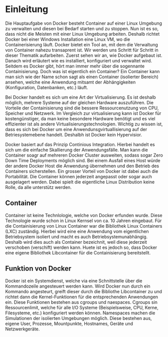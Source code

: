 # Einleitung
Die Hauptaufgabe von Docker besteht Container auf einer Linux Umgebung zu verwalten und diesen bei Bedarf starten und zu stoppen. Nun ist es so, dass nicht die Meisten mit einer Linux Umgebung arbeiten.  Deshalb richtet Docker bei einer Windows Installation eine Linux VM, wo die Containerisierung läuft. Docker bietet ein Tool an, mit dem die Verwaltung von Container nahezu transaprent ist.  Wir werden uns Schritt für Schritt in dieser Thematik aufarbeiten. Zuerst sehen wir an, wie Docker aufgebaut ist. Danach wird erläutert wie es installiert, konfiguriert und verwaltet wird.
Seitdem es Docker gibt, hört man immer mehr über die sogennante Containisierung. Doch was ist eigentlich ein Container?
Ein Container kann man sich wie der Name schon sagt als einen Container (isolierter Bereich) ansehen, welche eine Anwendung mitsamt der Abhängigkeiten (Konfiguration, Datenbanken, etc.) läuft.

Bei Docker handelt es sich um eine Art der Virtualisierung. Es ist deshalb möglich, mehrere Systeme auf der gleichen Hardware auszuführen. Die Vorteile der Containisierung sind die bessere Ressourcenutzung von CPU, Speicher und Netzwerk. Im Vergleich zur virtualisierung kann ist Docker für kostengünstiger, da man keine besondere Hardware benötigt und es viel effizienter ist als andere Virtualisierungstechnologien.
Wichtig zu wissen ist, dass es sich bei Docker um eine Anwendunsgvirtuallisierung auf der Betriesystemebene handelt. Deshalbh ist Docker kein Hypervisior.

Docker basiert auf das Prinzip Continious Integration. Hierbei handelt es sich um die einfache Skallierung der Anwendungsfälle. Man kann die Container soagr auf mehreren Docker Cluster ausweiten, sodass sogar Zero Down Time Deployments möglich sind. Bei einem Ausfall eines Host würde der andere Docker Host die Anwendung übernehmen und den Betrieb des Containers sicherstellen.
Ein grosser Vorteil von Docker ist dabei auch die Portabilität. Die Container können jederzeit angepasst oder sogar auch ausgelagert werden. Dabei spielt die eigentliche Linux Distribution keine Rolle, da alle unterstütz werden. 

## Container

Container ist keine Technlologie, welche von Docker erfunden wurde. Diese Technologie wurde schon in Linux Kernsel von ca. 10 Jahren eingebaut. Für die Containisierung von Linux Container war die Bibliothek Linux Containers (LXC) zuständig. Hierbei wird eine eine Anwendung vom eigentlichen Betriebsystem isoliert und macht es auch Betriebsystemunabhängig. Deshalb wird dies auch als Container bezeichnit, weil diese jederzeit verschoben (verschift) werden kann. Huete ist es jedoch so, dass Docker eine eigene Bibliothek Libcontainer für die Containisierung bereitstellt. 

## Funktion von Docker

Docker ist ein Systemdienst, welche via eine Schnittstelle über die Kommandozeile angesteuert werden kann. Wird Docker nun durch ein Kommando angesteurt, greift dieser durch die Bibliothe Libcontainer zu und richtet dann die Kernel-Funktionen für die entsprechenden Anwendungen ein. Diese Funktionen bestehen aus cgroups und naespaces. Cgroups sin Ressourcenlimit, welche für alle I/O Systeme (Beispielsweise, CPU, Kerne, Filesysteme, etc.) konfiguriert werden können. Namespaces machen die Simulationen der isolierten Umgebungen möglich. Diese bestehen aus, eigene User, Prozesse, Mountpunkte, Hostnames, Geräte und Netzwerkgeräte. 
